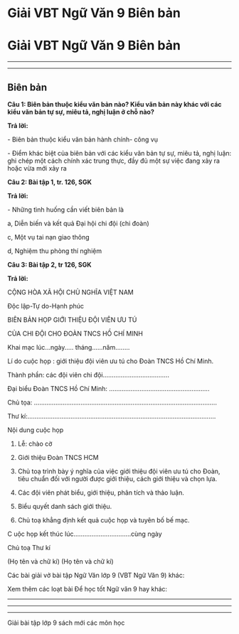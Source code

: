 # Giải VBT Ngữ Văn 9 Biên bản

# Giải VBT Ngữ Văn 9 Biên bản

* * *

* * *

## Biên bản

**Câu 1: Biên bản thuộc kiểu văn bản nào? Kiểu văn bản này khác với các kiểu văn bản tự sự, miêu tả, nghị luận ở chỗ nào?**

**Trả lời:**

\- Biên bản thuộc kiểu văn bản hành chính- công vụ

\- Điểm khác biệt của biên bản với các kiểu văn bản tự sự, miêu tả, nghị luận: ghi chép một cách chính xác trung thực, đầy đủ một sự việc đang xảy ra hoặc vừa mới xảy ra

**Câu 2: Bài tập 1, tr. 126, SGK**

**Trả lời:**

\- Những tình huống cần viết biên bản là

a, Diễn biến và kết quả Đại hội chi đội (chi đoàn)

c, Một vụ tai nạn giao thông

d, Nghiệm thu phòng thí nghiệm

**Câu 3: Bài tập 2, tr 126, SGK**

**Trả lời:**

CỘNG HÒA XÃ HỘI CHỦ NGHĨA VIỆT NAM

Độc lập-Tự do-Hạnh phúc

BIÊN BẢN HỌP GIỚI THIỆU ĐỘI VIÊN ƯU TÚ

CỦA CHI ĐỘI CHO ĐOÀN TNCS HỒ CHÍ MINH

Khai mạc lúc...ngày..... tháng......năm........

Lí do cuộc họp : giới thiệu đội viên ưu tú cho Đoàn TNCS Hồ Chí Minh.

Thành phần: các đội viên chi đội.....................................

Đại biểu Đoàn TNCS Hồ Chí Minh: ........................................................

Chủ tọa: ......................................................................................................

Thư kí:.........................................................................................................

Nội dung cuộc họp

1) Lễ: chào cờ

2) Giới thiệu Đoàn TNCS HCM

3) Chủ toạ trình bày ý nghĩa của việc giới thiệu đội viên ưu tú cho Đoàn, tiêu chuẩn đối với người được giới thiệu, cách giới thiệu và chọn lựa.

4) Các đội viên phát biểu, giới thiệu, phân tích và thảo luận.

5) Biểu quyết danh sách giới thiệu.

6) Chủ toạ khẳng định kết quả cuộc họp và tuyên bố bế mạc.

C uộc họp kết thúc lúc................................cùng ngày

Chủ toạ Thư kí

(Họ tên và chữ kí) (Họ tên và chữ kí)

Các bài giải vở bài tập Ngữ Văn lớp 9 (VBT Ngữ Văn 9) khác:

Xem thêm các loạt bài Để học tốt Ngữ văn 9 hay khác:

* * *

* * *

* * *

Giải bài tập lớp 9 sách mới các môn học
